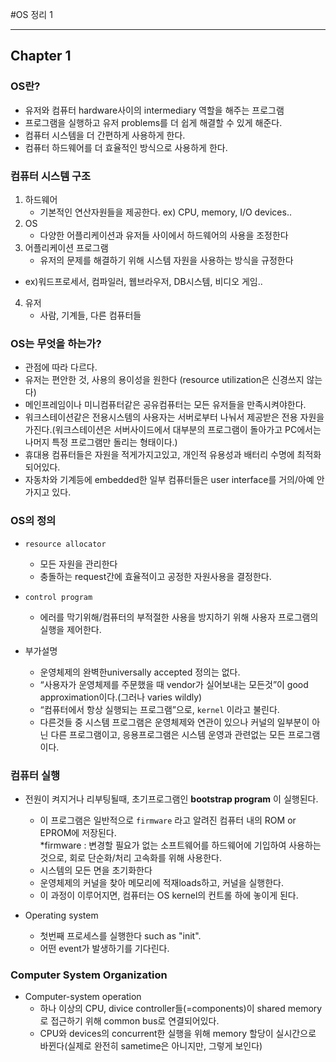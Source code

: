#OS 정리 1

<hr>

## Chapter 1

### OS란?

- 유저와 컴퓨터 hardware사이의 intermediary 역할을 해주는 프로그램
- 프로그램을 실행하고 유저 problems를 더 쉽게 해결할 수 있게 해준다.
- 컴퓨터 시스템을 더 간편하게 사용하게 한다.
- 컴퓨터 하드웨어를 더 효율적인 방식으로 사용하게 한다.


### 컴퓨터 시스템 구조

1. 하드웨어
    - 기본적인 연산자원들을 제공한다. ex) CPU, memory, I/O devices..
2. OS
    - 다양한 어플리케이션과 유저들 사이에서 하드웨어의 사용을 조정한다
3. 어플리케이션 프로그램
    - 유저의 문제를 해결하기 위해 시스템 자원을 사용하는 방식을 규정한다
- ex)워드프로세서, 컴파일러, 웹브라우저, DB시스템, 비디오 게임..
4. 유저
    - 사람, 기계들, 다른 컴퓨터들

### OS는 무엇을 하는가?

- 관점에 따라 다르다.
- 유저는 편안한 것, 사용의 용이성을 원한다 (resource utilization은 신경쓰지 않는다)
- 메인프레임이나 미니컴퓨터같은 공유컴퓨터는 모든 유저들을 만족시켜야한다.
- 워크스테이션같은 전용시스템의 사용자는 서버로부터 나눠서 제공받은 전용 자원을 가진다.(워크스테이션은 서버사이드에서 대부분의 프로그램이 돌아가고 PC에서는 나머지 특정 프로그램만 돌리는 형태이다.)
- 휴대용 컴퓨터들은 자원을 적게가지고있고, 개인적 유용성과 배터리 수명에 최적화되어있다.
- 자동차와 기계등에 embedded한 일부 컴퓨터들은 user interface를 거의/아예 안가지고 있다.

### OS의 정의

* `resource allocator`
    - 모든 자원을 관리한다
    - 충돌하는 request간에 효율적이고 공정한 자원사용을 결정한다.

* `control program`
    - 에러를 막기위해/컴퓨터의 부적절한 사용을 방지하기 위해 사용자 프로그램의 실행을 제어한다.

* 부가설명 
    - 운영체제의 완벽한universally accepted 정의는 없다.
    - “사용자가 운영체제를 주문했을 때 vendor가 실어보내는 모든것”이 good approximation이다.(그러나 varies wildly)
    - “컴퓨터에서 항상 실행되는 프로그램”으로, `kernel` 이라고 불린다.
    - 다른것들 중 시스템 프로그램은 운영체제와 연관이 있으나 커널의 일부분이 아닌 다른 프로그램이고, 응용프로그램은 시스템 운영과 관련없는 모든 프로그램이다.


### 컴퓨터 실행

+ 전원이 켜지거나 리부팅될때, 초기프로그램인 __bootstrap program__ 이 실행된다.
    - 이 프로그램은 일반적으로 `firmware` 라고 알려진 컴퓨터 내의 ROM or EPROM에 저장된다.   
    *firmware : 변경할 필요가 없는 소프트웨어를 하드웨어에 기입하여 사용하는것으로, 회로 단순화/처리 고속화를 위해 사용한다.
    - 시스템의 모든 면을 초기화한다
    - 운영체제의 커널을 찾아 메모리에 적재loads하고, 커널을 실행한다.
    - 이 과정이 이루어지면, 컴퓨터는 OS kernel의 컨트롤 하에 놓이게 된다.
    
+ Operating system
    - 첫번째 프로세스를 실행한다 such as "init".
    - 어떤 event가 발생하기를 기다린다.
    
### Computer System Organization

* Computer-system operation
    - 하나 이상의 CPU, divice controller들(=components)이 shared memory로 접근하기 위해 common bus로 연결되어있다.
    - CPU와 devices의 concurrent한 실행을 위해 memory 할당이 실시간으로 바뀐다(실제로 완전히 sametime은 아니지만, 그렇게 보인다)